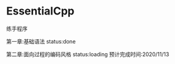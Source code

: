 # EssentialCpp

<essential cpp>练手程序

第一章:基础语法 status:done

第二章:面向过程的编码风格 status:loading 预计完成时间:2020/11/13